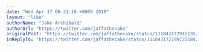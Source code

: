 ```yaml
---
date: "Wed Apr 17 08:31:18 +0000 2019"
layout: "like"
authorName: "Jake Archibald"
authorUrl: "https://twitter.com/jaffathecake"
originalPost: "https://twitter.com/jaffathecake/status/1118431729151352832"
inReplyTo: "https://twitter.com/jaffathecake/status/1118431727897251842"
---
```

